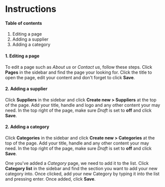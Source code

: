 # Instructions

#### Table of contents
1. Editing a page
2. Adding a supplier
3. Adding a category

#### 1. Editing a page
To edit a page such as *About us* or *Contact us*, follow these steps. Click **Pages** in the sidebar and find the page your looking for. Click the title to open the page, edit your content and don't forget to click **Save**.

#### 2. Adding a supplier
Click **Suppliers** in the sidebar and click **Create new > Suppliers** at the top of the page. Add your title, handle and logo and any other content your may need. In the top right of the page, make sure *Draft* is set to **off** and click **Save**.

#### 2. Adding a category
Click **Categories** in the sidebar and click **Create new > Categories** at the top of the page. Add your title, handle and any other content your may need. In the top right of the page, make sure *Draft* is set to **off** and click **Save**.

One you've added a *Category* page, we need to add it to the list. Click **Category list** in the sidebar and find the section you want to add your new category into. Once clicked, add your new Category by typing it into the list and pressing enter. Once added, click **Save**.